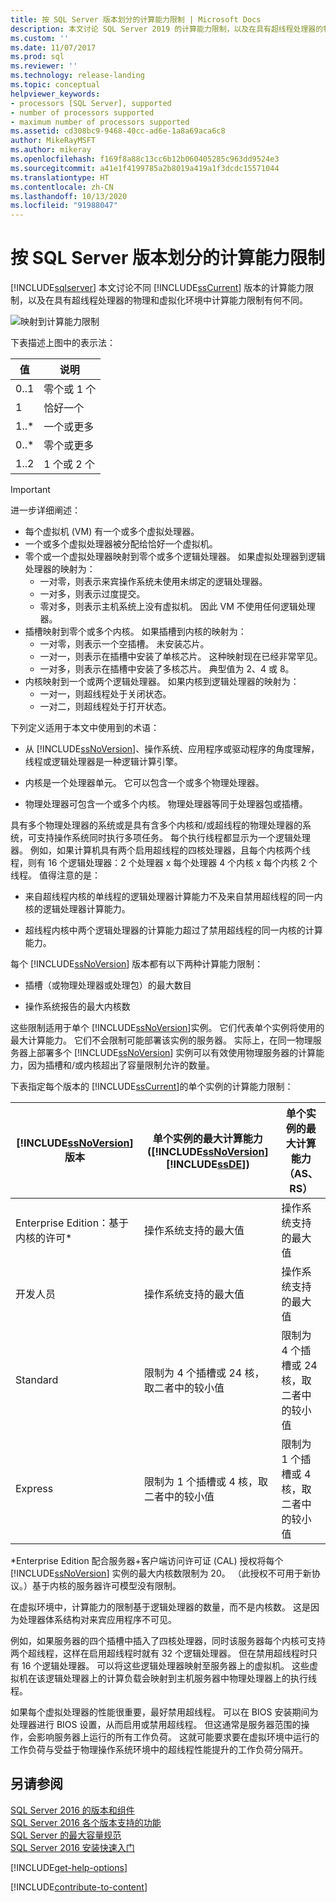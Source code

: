 ```yaml
---
title: 按 SQL Server 版本划分的计算能力限制 | Microsoft Docs
description: 本文讨论 SQL Server 2019 的计算能力限制，以及在具有超线程处理器的物理和虚拟化环境中计算能力限制有何不同。
ms.custom: ''
ms.date: 11/07/2017
ms.prod: sql
ms.reviewer: ''
ms.technology: release-landing
ms.topic: conceptual
helpviewer_keywords:
- processors [SQL Server], supported
- number of processors supported
- maximum number of processors supported
ms.assetid: cd308bc9-9468-40cc-ad6e-1a8a69aca6c8
author: MikeRayMSFT
ms.author: mikeray
ms.openlocfilehash: f169f8a88c13cc6b12b060405285c963dd9524e3
ms.sourcegitcommit: a41e1f4199785a2b8019a419a1f3dcdc15571044
ms.translationtype: HT
ms.contentlocale: zh-CN
ms.lasthandoff: 10/13/2020
ms.locfileid: "91988047"
---
```

# <a name="compute-capacity-limits-by-edition-of-sql-server"></a>按 SQL Server 版本划分的计算能力限制
[!INCLUDE[sqlserver](../includes/applies-to-version/sqlserver.md)]
  本文讨论不同 [!INCLUDE[ssCurrent](../includes/sscurrent-md.md)] 版本的计算能力限制，以及在具有超线程处理器的物理和虚拟化环境中计算能力限制有何不同。  
  
 ![映射到计算能力限制](../sql-server/media/compute-capacity-limits.gif "映射到计算能力限制")  
  
 下表描述上图中的表示法：  
  
|值|说明|  
|-----------|-----------------|  
|0..1|零个或 1 个|  
|1|恰好一个|  
|1..\*|一个或更多|  
|0..\*|零个或更多|  
|1..2|1 个或 2 个|  
  
> [!IMPORTANT]  
> 进一步详细阐述：  
>   
> - 每个虚拟机 (VM) 有一个或多个虚拟处理器。  
> - 一个或多个虚拟处理器被分配给恰好一个虚拟机。  
> - 零个或一个虚拟处理器映射到零个或多个逻辑处理器。 如果虚拟处理器到逻辑处理器的映射为： 
>     -   一对零，则表示来宾操作系统未使用未绑定的逻辑处理器。  
>     -   一对多，则表示过度提交。  
>     -   零对多，则表示主机系统上没有虚拟机。 因此 VM 不使用任何逻辑处理器。  
> - 插槽映射到零个或多个内核。 如果插槽到内核的映射为：  
>     -   一对零，则表示一个空插槽。 未安装芯片。  
>     -   一对一，则表示在插槽中安装了单核芯片。 这种映射现在已经非常罕见。  
>     -   一对多，则表示在插槽中安装了多核芯片。 典型值为 2、4 或 8。  
> - 内核映射到一个或两个逻辑处理器。 如果内核到逻辑处理器的映射为：  
>     -   一对一，则超线程处于关闭状态。  
>     -   一对二，则超线程处于打开状态。  
  
 下列定义适用于本文中使用到的术语：  
  
-   从 [!INCLUDE[ssNoVersion](../includes/ssnoversion-md.md)]、操作系统、应用程序或驱动程序的角度理解，线程或逻辑处理器是一种逻辑计算引擎。  
  
-   内核是一个处理器单元。 它可以包含一个或多个物理处理器。  
  
-   物理处理器可包含一个或多个内核。 物理处理器等同于处理器包或插槽。  
  
具有多个物理处理器的系统或是具有含多个内核和/或超线程的物理处理器的系统，可支持操作系统同时执行多项任务。 每个执行线程都显示为一个逻辑处理器。 例如，如果计算机具有两个启用超线程的四核处理器，且每个内核两个线程，则有 16 个逻辑处理器：2 个处理器 x 每个处理器 4 个内核 x 每个内核 2 个线程。 值得注意的是：  
  
-   来自超线程内核的单线程的逻辑处理器计算能力不及来自禁用超线程的同一内核的逻辑处理器计算能力。  
  
-   超线程内核中两个逻辑处理器的计算能力超过了禁用超线程的同一内核的计算能力。  
  
每个 [!INCLUDE[ssNoVersion](../includes/ssnoversion-md.md)] 版本都有以下两种计算能力限制：  
  
- 插槽（或物理处理器或处理包）的最大数目  
  
- 操作系统报告的最大内核数  
  
这些限制适用于单个 [!INCLUDE[ssNoVersion](../includes/ssnoversion-md.md)]实例。 它们代表单个实例将使用的最大计算能力。 它们不会限制可能部署该实例的服务器。 实际上，在同一物理服务器上部署多个 [!INCLUDE[ssNoVersion](../includes/ssnoversion-md.md)] 实例可以有效使用物理服务器的计算能力，因为插槽和/或内核超出了容量限制允许的数量。  
  
下表指定每个版本的 [!INCLUDE[ssCurrent](../includes/sscurrent-md.md)]的单个实例的计算能力限制：  
  
|[!INCLUDE[ssNoVersion](../includes/ssnoversion-md.md)] 版本|单个实例的最大计算能力 ([!INCLUDE[ssNoVersion](../includes/ssnoversion-md.md)][!INCLUDE[ssDE](../includes/ssde-md.md)])|单个实例的最大计算能力（AS、RS）|  
|---------------------------------------|--------------------------------------------------------------------------------------------------------|-------------------------------------------------------------------|  
|Enterprise Edition：基于内核的许可\*|操作系统支持的最大值|操作系统支持的最大值|  
|开发人员|操作系统支持的最大值|操作系统支持的最大值|  
|Standard|限制为 4 个插槽或 24 核，取二者中的较小值|限制为 4 个插槽或 24 核，取二者中的较小值|  
|Express|限制为 1 个插槽或 4 核，取二者中的较小值|限制为 1 个插槽或 4 核，取二者中的较小值|  

\*Enterprise Edition 配合服务器+客户端访问许可证 (CAL) 授权将每个 [!INCLUDE[ssNoVersion](../includes/ssnoversion-md.md)] 实例的最大内核数限制为 20。 （此授权不可用于新协议。）基于内核的服务器许可模型没有限制。  
  
在虚拟环境中，计算能力的限制基于逻辑处理器的数量，而不是内核数。 这是因为处理器体系结构对来宾应用程序不可见。 

例如，如果服务器的四个插槽中插入了四核处理器，同时该服务器每个内核可支持两个超线程，这样在启用超线程时就有 32 个逻辑处理器。 但在禁用超线程时只有 16 个逻辑处理器。 可以将这些逻辑处理器映射至服务器上的虚拟机。 这些虚拟机在该逻辑处理器上的计算负载会映射到主机服务器中物理处理器上的执行线程。  
  
如果每个虚拟处理器的性能很重要，最好禁用超线程。 可以在 BIOS 安装期间为处理器进行 BIOS 设置，从而启用或禁用超线程。 但这通常是服务器范围的操作，会影响服务器上运行的所有工作负荷。 这就可能要求要在虚拟环境中运行的工作负荷与受益于物理操作系统环境中的超线程性能提升的工作负荷分隔开。  
  
## <a name="see-also"></a>另请参阅  
 [SQL Server 2016 的版本和组件](../sql-server/editions-and-components-of-sql-server-2016.md)   
 [SQL Server 2016 各个版本支持的功能](~/sql-server/editions-and-supported-features-for-sql-server-2016.md)   
 [SQL Server 的最大容量规范](../sql-server/maximum-capacity-specifications-for-sql-server.md)   
 [SQL Server 2016 安装快速入门](../database-engine/install-windows/install-sql-server.md)  

[!INCLUDE[get-help-options](../includes/paragraph-content/get-help-options.md)]

[!INCLUDE[contribute-to-content](../includes/paragraph-content/contribute-to-content.md)]